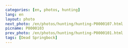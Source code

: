 ```yaml
---
categories: [en, photos, hunting]
lang: en
layout: photo
next_photo: /en/photos/hunting/hunting-P0000107.html
picname: P0000103
prev_photo: /en/photos/hunting/hunting-P0000101.html
tags: [Dead Springbock]
---
```

